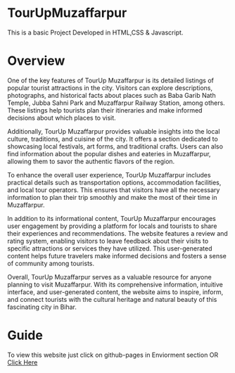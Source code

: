 # TourUpMuzaffarpur

This is a basic Project Developed in HTML,CSS & Javascript.


# Overview

One of the key features of TourUp Muzaffarpur is its detailed listings of popular tourist attractions in the city. Visitors can explore descriptions, photographs, and historical facts about places such as Baba Garib Nath Temple, Jubba Sahni Park and Muzaffarpur Railway Station, among others. These listings help tourists plan their itineraries and make informed decisions about which places to visit.

Additionally, TourUp Muzaffarpur provides valuable insights into the local culture, traditions, and cuisine of the city. It offers a section dedicated to showcasing local festivals, art forms, and traditional crafts. Users can also find information about the popular dishes and eateries in Muzaffarpur, allowing them to savor the authentic flavors of the region.

To enhance the overall user experience, TourUp Muzaffarpur includes practical details such as transportation options, accommodation facilities, and local tour operators. This ensures that visitors have all the necessary information to plan their trip smoothly and make the most of their time in Muzaffarpur.

In addition to its informational content, TourUp Muzaffarpur encourages user engagement by providing a platform for locals and tourists to share their experiences and recommendations. The website features a review and rating system, enabling visitors to leave feedback about their visits to specific attractions or services they have utilized. This user-generated content helps future travelers make informed decisions and fosters a sense of community among tourists.

Overall, TourUp Muzaffarpur serves as a valuable resource for anyone planning to visit Muzaffarpur. With its comprehensive information, intuitive interface, and user-generated content, the website aims to inspire, inform, and connect tourists with the cultural heritage and natural beauty of this fascinating city in Bihar.

# Guide 
To view this website just click on github-pages in Enviorment section OR 
<a href="https://tourmuzaffarpur.netlify.app/">Click Here</a>


